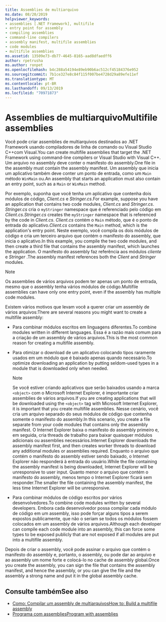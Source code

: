 ```yaml
---
title: Assemblies de multiarquivo
ms.date: 08/20/2019
helpviewer_keywords:
- assemblies [.NET Framework], multifile
- entry point for assembly
- compiling assemblies
- command-line compilers
- assembly manifest, multifile assemblies
- code modules
- multifile assemblies
ms.assetid: 13509e73-db77-4645-8165-aad8dfaedff6
author: rpetrusha
ms.author: ronpet
ms.openlocfilehash: b4c288a54194e89eb90b6ac512cf45184376e952
ms.sourcegitcommit: 7b1ce327e8c84f115f007be4728d29a89efe11ef
ms.translationtype: MT
ms.contentlocale: pt-BR
ms.lasthandoff: 09/13/2019
ms.locfileid: "70971873"
---
```

# <a name="multifile-assemblies"></a><span data-ttu-id="3f39f-102">Assemblies de multiarquivo</span><span class="sxs-lookup"><span data-stu-id="3f39f-102">Multifile assemblies</span></span>

<span data-ttu-id="3f39f-103">Você pode criar assemblies de multiarquivos destinados ao .NET Framework usando compiladores de linha de comando ou Visual Studio C++com Visual.</span><span class="sxs-lookup"><span data-stu-id="3f39f-103">You can create multifile assemblies that target the .NET Framework using command-line compilers or Visual Studio with Visual C++.</span></span> <span data-ttu-id="3f39f-104">Um arquivo no assembly deve conter o manifesto do assembly.</span><span class="sxs-lookup"><span data-stu-id="3f39f-104">One file in the assembly must contain the assembly manifest.</span></span> <span data-ttu-id="3f39f-105">Um assembly que inicia um aplicativo também deve conter um ponto de entrada, como um `Main` método `WinMain` ou.</span><span class="sxs-lookup"><span data-stu-id="3f39f-105">An assembly that starts an application must also contain an entry point, such as a `Main` or `WinMain` method.</span></span>

<span data-ttu-id="3f39f-106">Por exemplo, suponha que você tenha um aplicativo que contenha dois módulos de código, *Client.cs* e *Stringer.cs*.</span><span class="sxs-lookup"><span data-stu-id="3f39f-106">For example, suppose you have an application that contains two code modules, *Client.cs* and *Stringer.cs*.</span></span> <span data-ttu-id="3f39f-107">*Stringer.cs* cria o `myStringer` namespace que é referenciado pelo código em *Client.cs*.</span><span class="sxs-lookup"><span data-stu-id="3f39f-107">*Stringer.cs* creates the `myStringer` namespace that is referenced by the code in *Client.cs*.</span></span> <span data-ttu-id="3f39f-108">*Client.cs* contém o `Main` método, que é o ponto de entrada do aplicativo.</span><span class="sxs-lookup"><span data-stu-id="3f39f-108">*Client.cs* contains the `Main` method, which is the application's entry point.</span></span> <span data-ttu-id="3f39f-109">Neste exemplo, você compila os dois módulos de código e cria um terceiro arquivo que contém o manifesto do assembly, que inicia o aplicativo.</span><span class="sxs-lookup"><span data-stu-id="3f39f-109">In this example, you compile the two code modules, and then create a third file that contains the assembly manifest, which launches the application.</span></span> <span data-ttu-id="3f39f-110">O manifesto do assembly faz referência aos módulos *cliente* e *Stringer* .</span><span class="sxs-lookup"><span data-stu-id="3f39f-110">The assembly manifest references both the *Client* and *Stringer* modules.</span></span>

> [!NOTE]
> <span data-ttu-id="3f39f-111">Os assemblies de vários arquivos podem ter apenas um ponto de entrada, mesmo que o assembly tenha vários módulos de código.</span><span class="sxs-lookup"><span data-stu-id="3f39f-111">Multifile assemblies can have only one entry point, even if the assembly has multiple code modules.</span></span>

<span data-ttu-id="3f39f-112">Existem vários motivos que levam você a querer criar um assembly de vários arquivos:</span><span class="sxs-lookup"><span data-stu-id="3f39f-112">There are several reasons you might want to create a multifile assembly:</span></span>

- <span data-ttu-id="3f39f-113">Para combinar módulos escritos em linguagens diferentes.</span><span class="sxs-lookup"><span data-stu-id="3f39f-113">To combine modules written in different languages.</span></span> <span data-ttu-id="3f39f-114">Essa é a razão mais comum para a criação de um assembly de vários arquivos.</span><span class="sxs-lookup"><span data-stu-id="3f39f-114">This is the most common reason for creating a multifile assembly.</span></span>

- <span data-ttu-id="3f39f-115">Para otimizar o download de um aplicativo colocando tipos raramente usados em um módulo que é baixado apenas quando necessário.</span><span class="sxs-lookup"><span data-stu-id="3f39f-115">To optimize downloading an application by putting seldom-used types in a module that is downloaded only when needed.</span></span>

    > [!NOTE]
    > <span data-ttu-id="3f39f-116">Se você estiver criando aplicativos que serão baixados usando a marca `<object>` com o Microsoft Internet Explorer, é importante criar assemblies de vários arquivos.</span><span class="sxs-lookup"><span data-stu-id="3f39f-116">If you are creating applications that will be downloaded using the `<object>` tag with Microsoft Internet Explorer, it is important that you create multifile assemblies.</span></span> <span data-ttu-id="3f39f-117">Nesse cenário, você cria um arquivo separado do seus módulos de código que contenha somente o manifesto do assembly.</span><span class="sxs-lookup"><span data-stu-id="3f39f-117">In this scenario, you create a file separate from your code modules that contains only the assembly manifest.</span></span> <span data-ttu-id="3f39f-118">O Internet Explorer baixa o manifesto do assembly primeiro e, em seguida, cria threads de trabalho para baixar quaisquer módulos adicionais ou assemblies necessários.</span><span class="sxs-lookup"><span data-stu-id="3f39f-118">Internet Explorer downloads the assembly manifest first, and then creates worker threads to download any additional modules or assemblies required.</span></span> <span data-ttu-id="3f39f-119">Enquanto o arquivo que contém o manifesto do assembly estiver sendo baixado, o Internet Explorer não responderá à entrada do usuário.</span><span class="sxs-lookup"><span data-stu-id="3f39f-119">While the file containing the assembly manifest is being downloaded, Internet Explorer will be unresponsive to user input.</span></span> <span data-ttu-id="3f39f-120">Quanto menor o arquivo que contém o manifesto do assembly, menos tempo o Internet Explorer ficará sem responder.</span><span class="sxs-lookup"><span data-stu-id="3f39f-120">The smaller the file containing the assembly manifest, the less time Internet Explorer will be unresponsive.</span></span>

- <span data-ttu-id="3f39f-121">Para combinar módulos de código escritos por vários desenvolvedores.</span><span class="sxs-lookup"><span data-stu-id="3f39f-121">To combine code modules written by several developers.</span></span> <span data-ttu-id="3f39f-122">Embora cada desenvolvedor possa compilar cada módulo de código em um assembly, isso pode forçar alguns tipos a serem expostos publicamente, que não o seriam se todos os módulos fossem colocados em um assembly de vários arquivos.</span><span class="sxs-lookup"><span data-stu-id="3f39f-122">Although each developer can compile each code module into an assembly, this can force some types to be exposed publicly that are not exposed if all modules are put into a multifile assembly.</span></span>

<span data-ttu-id="3f39f-123">Depois de criar o assembly, você pode assinar o arquivo que contém o manifesto do assembly e, portanto, o assembly, ou pode dar ao arquivo e ao assembly um nome forte e colocá-lo no cache de assembly global.</span><span class="sxs-lookup"><span data-stu-id="3f39f-123">Once you create the assembly, you can sign the file that contains the assembly manifest, and hence the assembly, or you can give the file and the assembly a strong name and put it in the global assembly cache.</span></span>

## <a name="see-also"></a><span data-ttu-id="3f39f-124">Consulte também</span><span class="sxs-lookup"><span data-stu-id="3f39f-124">See also</span></span>

- [<span data-ttu-id="3f39f-125">Como: Compilar um assembly de multiarquivos</span><span class="sxs-lookup"><span data-stu-id="3f39f-125">How to: Build a multifile assembly</span></span>](build-multifile-assembly.md)
- [<span data-ttu-id="3f39f-126">Programa com assemblies</span><span class="sxs-lookup"><span data-stu-id="3f39f-126">Program with assemblies</span></span>](../../standard/assembly/program.md)
